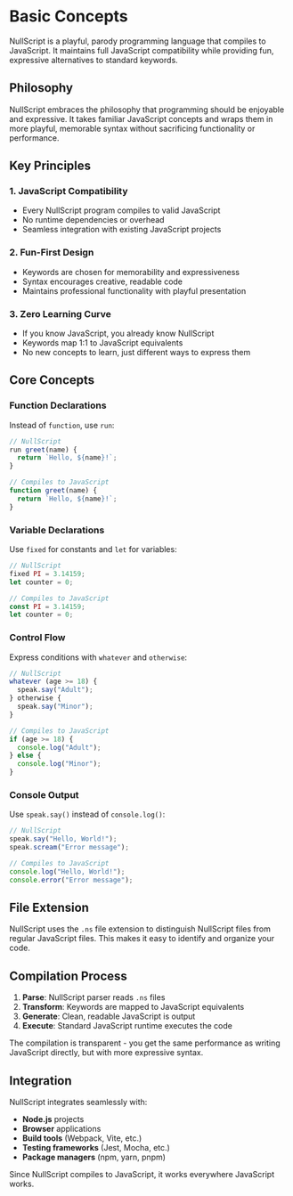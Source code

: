 # Basic Concepts

NullScript is a playful, parody programming language that compiles to JavaScript. It maintains full JavaScript compatibility while providing fun, expressive alternatives to standard keywords.

## Philosophy

NullScript embraces the philosophy that programming should be enjoyable and expressive. It takes familiar JavaScript concepts and wraps them in more playful, memorable syntax without sacrificing functionality or performance.

## Key Principles

### 1. **JavaScript Compatibility**
- Every NullScript program compiles to valid JavaScript
- No runtime dependencies or overhead
- Seamless integration with existing JavaScript projects

### 2. **Fun-First Design**
- Keywords are chosen for memorability and expressiveness
- Syntax encourages creative, readable code
- Maintains professional functionality with playful presentation

### 3. **Zero Learning Curve**
- If you know JavaScript, you already know NullScript
- Keywords map 1:1 to JavaScript equivalents
- No new concepts to learn, just different ways to express them

## Core Concepts

### Function Declarations
Instead of `function`, use `run`:
```javascript
// NullScript
run greet(name) {
  return `Hello, ${name}!`;
}

// Compiles to JavaScript
function greet(name) {
  return `Hello, ${name}!`;
}
```

### Variable Declarations
Use `fixed` for constants and `let` for variables:
```javascript
// NullScript
fixed PI = 3.14159;
let counter = 0;

// Compiles to JavaScript
const PI = 3.14159;
let counter = 0;
```

### Control Flow
Express conditions with `whatever` and `otherwise`:
```javascript
// NullScript
whatever (age >= 18) {
  speak.say("Adult");
} otherwise {
  speak.say("Minor");
}

// Compiles to JavaScript
if (age >= 18) {
  console.log("Adult");
} else {
  console.log("Minor");
}
```

### Console Output
Use `speak.say()` instead of `console.log()`:
```javascript
// NullScript
speak.say("Hello, World!");
speak.scream("Error message");

// Compiles to JavaScript
console.log("Hello, World!");
console.error("Error message");
```

## File Extension

NullScript uses the `.ns` file extension to distinguish NullScript files from regular JavaScript files. This makes it easy to identify and organize your code.

## Compilation Process

1. **Parse**: NullScript parser reads `.ns` files
2. **Transform**: Keywords are mapped to JavaScript equivalents
3. **Generate**: Clean, readable JavaScript is output
4. **Execute**: Standard JavaScript runtime executes the code

The compilation is transparent - you get the same performance as writing JavaScript directly, but with more expressive syntax.

## Integration

NullScript integrates seamlessly with:
- **Node.js** projects
- **Browser** applications
- **Build tools** (Webpack, Vite, etc.)
- **Testing frameworks** (Jest, Mocha, etc.)
- **Package managers** (npm, yarn, pnpm)

Since NullScript compiles to JavaScript, it works everywhere JavaScript works.
